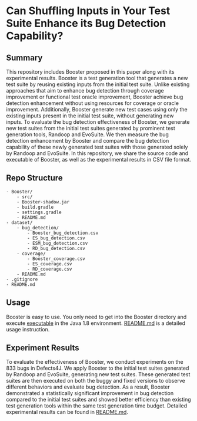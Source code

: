 # Can Shuffling Inputs in Your Test Suite Enhance its Bug Detection Capability?

## Summary

This repository includes Booster proposed in this paper along with its experimental results.
Booster is a test generation tool that generates a new test suite by reusing existing inputs from the initial test suite. 
Unlike existing approaches that aim to enhance bug detection through coverage improvement or functional test oracle improvement, Booster achieve bug detection enhancement without using resources for coverage or oracle improvement. 
Additionally, Booster generate new test cases using only the existing inputs present in the initial test suite, without generating new inputs.
To evaluate the bug detection effectiveness of Booster, we generate new test suites from the initial test suites generated by prominent test generation tools, Randoop and EvoSuite. 
We then measure the bug detection enhancement by Booster and compare the bug detection capability of these newly generated test suites with those generated solely by Randoop and EvoSuite.
In this repository, we share the source code and executable of Booster, as well as the experimental results in CSV file format.

## Repo Structure

```
- Booster/
    - src/
    - Booster-shadow.jar
    - build.gradle
    - settings.gradle
    - README.md                               
- dataset/   
    - bug_detection/
        - Booster_bug_detection.csv
        - ES_bug_detection.csv
        - ESM_bug_detection.csv
        - RD_bug_detection.csv
    - coverage/
        - Booster_coverage.csv
        - ES_coverage.csv
        - RD_coverage.csv
    - README.md
- .gitignore
- README.md  
```

## Usage

Booster is easy to use.
You only need to get into the Booster directory and execute [executable](./Booster/Booster-shadow.jar) in the Java 1.8 environment.
[README.md](./Booster/README.md) is a detailed usage instruction.

## Experiment Results

To evaluate the effectiveness of Booster, we conduct experiments on the 833 bugs in Defects4J. We apply Booster to the initial test suites generated by Randoop and EvoSuite, generating new test suites. These generated test suites are then executed on both the buggy and fixed versions to observe different behaviors and evaluate bug detection. 
As a result, Booster demonstrated a statistically significant improvement in bug detection compared to the initial test suites and showed better efficiency than existing test generation tools within the same test generation time budget. Detailed experimental results can be found in [README.md](./dataset/).

